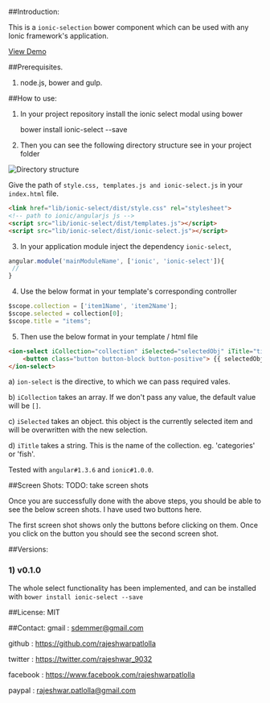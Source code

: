 ##Introduction:

This is a `ionic-selection` bower component which can be used with any Ionic framework's application.

[View Demo](http://steveemmerich.github.io/SelectionModalForIonicFramework/demo/ "Demo") 


##Prerequisites.

1) node.js, bower and gulp.

##How to use:

1) In your project repository install the ionic select modal using bower

    bower install ionic-select --save
    
2) Then you can see the following directory structure see in your project folder

![Directory structure](https://lh3.googleusercontent.com/8x3OByTXzzgJSxm-n5Yg8-0g-u2OZt18j9EbvNTgK3Q=w112-h207-p-no "Directory structure")

Give the path of  `style.css, templates.js and ionic-select.js` in your `index.html` file.

````html
<link href="lib/ionic-select/dist/style.css" rel="stylesheet"> 
<!-- path to ionic/angularjs js -->
<script src="lib/ionic-select/dist/templates.js"></script>
<script src="lib/ionic-select/dist/ionic-select.js"></script>
````    
    
3) In your application module inject the dependency `ionic-select`,
````javascript
angular.module('mainModuleName', ['ionic', 'ionic-select']){
 //
}
````

4) Use the below format in your template's corresponding controller

````javascript
$scope.collection = ['item1Name', 'item2Name'];
$scope.selected = collection[0];
$scope.title = "items";
````

5) Then use the below format in your template / html file

````html
<ion-select iCollection="collection" iSelected="selectedObj" iTitle="title" >
    <button class="button button-block button-positive"> {{ selectedObj }} </button>
</ion-select>
````


a) `ion-select` is the directive, to which we can pass required vales.

b) `iCollection` takes an array. If we don't pass any value, the default value will be `[]`.

c) `iSelected` takes an object. this object is the currently selected item and will be overwritten with the new selection.

d) `iTitle` takes a string. This is the name of the collection. eg. 'categories' or 'fish'.

Tested with `angular#1.3.6` and `ionic#1.0.0`. 

##Screen Shots: TODO: take screen shots

Once you are successfully done with the above steps, you should be able to see the below screen shots.
I have used two buttons here. 

The first screen shot shows only the buttons before clicking on them.
Once you click on the button you should see the second screen shot.
 

##Versions:

### 1) v0.1.0
The whole select functionality has been implemented, and can be installed with  `bower install ionic-select --save`



##License:
MIT

##Contact:
gmail : sdemmer@gmail.com

github : https://github.com/rajeshwarpatlolla

twitter : https://twitter.com/rajeshwar_9032

facebook : https://www.facebook.com/rajeshwarpatlolla

paypal : rajeshwar.patlolla@gmail.com
